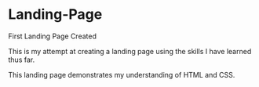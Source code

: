 # Landing-Page
First Landing Page Created


This is my attempt at creating a landing page using the skills I have learned thus far. 

This landing page demonstrates my understanding of HTML and CSS.
